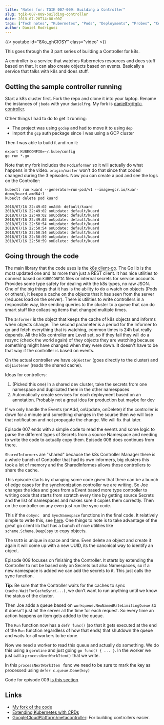 ```yaml
---
title: "Notes for: TGIK 007-009: Building a Controller"
slug: tgik-007-009-building-controller
date: 2018-07-20T14:00:00Z
tags: ["Tech notes", "Kubernetes", "Pods", "Deployments", "Probes", "Controller"]
author: Daniel Rodriguez
---
```


{{< youtube id="8Xo_ghCIOSY" class="video" >}}

This goes through the 3 part series of building a Controller for k8s.

A controller is a service that watches Kubernetes resources and does stuff based on that. It can also create objects based on events. Basically a service that talks with k8s and does stuff.

## Getting the sample controller running

Start a k8s cluster first. Fork the repo and clone it into your laptop. Rename the instances of `jbeda` with your `danielfrg`. My fork is [danielfrg/tgik-controller](https://github.com/danielfrg/tgik-controller).

Other things I had to do to get it running:

- The project was using `godep` and had to move it to using `dep`
- Import the `gcp` auth package since I was using a GCP cluster

Then I was able to build it and run it:

	export KUBECONFIG=~/.kube/config
	go run *.go

Note that my fork includes the `PodInformer` so it will actually do what happens in the video. `origin/master` won't do that since that coded changed during the 3 episodes. Now you can create a pod and see the logs on the Controller:

	kubectl run kuard --generator=run-pod/v1 --image=gcr.io/kuar-demo/kuard-amd64:1
	kubeclt delete pod kuard

	2018/07/16 22:49:02 onAdd: default/kuard
	2018/07/16 22:49:02 onUpdate: default/kuard
	2018/07/16 22:49:02 onUpdate: default/kuard
	2018/07/16 22:49:03 onUpdate: default/kuard
	2018/07/16 22:50:54 onUpdate: default/kuard
	2018/07/16 22:50:54 onUpdate: default/kuard
	2018/07/16 22:50:54 onUpdate: default/kuard
	2018/07/16 22:50:59 onUpdate: default/kuard
	2018/07/16 22:50:59 onDelete: default/kuard

## Going through the code

The main library that the code uses is the [k8s client-go](https://github.com/kubernetes/client-go).  The Go lib is the most updated one and its more than just a REST client. It has nice utilities to connect based on `KUBECONFIG` files or internal secrets for service accounts. Provides some type safety for dealing with the k8s types, no raw JSON. One of the big things that it has is the ability to do a watch on objects (Pods or others), it keeps a cache on the objects that it has seen from the server (reduces load on the server). There is utilities to write controllers in a responsible way, like sending queries to the cluster to a queue that can do smart stuff like collapsing items that changed multiple times.

The `Informer` is the object that keeps the cache of k8s objects and informs when objects change. The second parameter is a period for the Informer to go and fetch everything that is watching, common times is 24h but really depends. All the k8s controller are Level set, so if they fail they will do a resync (check the world again) of they objects they are watching because something might have changed when they were down. It doesn't have to be that way if the controller is based on events.

On the actual controller we have `objGetter` (goes directly to the cluster) and `objListener` (reads the shared cache).

Ideas for controllers:

1. (Picked this one) In a shared dev cluster, take the secrets from one namespace and duplicated them in the other namespaces
2. Automatically create services for each deployment based on an annotation. Probably not a great idea for production but maybe for dev

If we only handle the Events (onAdd, onUpdate, onDelete) if the controller is down for a minute and something changes in the source then we will lose that notification and not propagate the change. We will fix that later.

Episode 007 ends with a simple code to read the events and some logic to parse the different types of Secrets from a source Namespace and needing to write the code to actually copy them. Episode 008 does continues from there.

`SharedInformers` are "shared" because the k8s Controller Manager there is a whole bunch of Controller that had its own informers, big clusters this took a lot of memory and the SharedInformes allows those controllers to share the cache.

This episode starts by changing some code given that there can be a bunch of edge cases for the synchronization controller we are writing. So Joe changes the idea and goes from a Event based more type controller to writing code that starts from scratch every time by getting source Secrets and the list of namespaces and makes sure it copies them correctly. Then on the controller on any even just run the sync code.

This if the `doSync ` and `SyncNamespace` functions in the final code. It relatively simple to write this, see [here](https://github.com/danielfrg/tgik-controller/blob/master/controller.go#L247-L317). One things to note is to take advantage of the great go client lib that has a bunch of nice utilities like `scheme.Scheme.DeepCopy` to copy objects.

The `UUID` is unique in space and time. Even delete an object and create it again it will come up with a new UUID, its the canonical way to identify an object.

Episode 009 focuses on finishing the Controller. It starts by extending the Controller to not be based only on Secrets but also Namespaces, so if a new namespace is added we can add the secrets to it. This just calls the sync function.

**Tip**: Be sure that the Controller waits for the caches to sync (`cache.WaitForCacheSync(...)`,  we don't want to run anything until we know the status of the cluster.

Then Joe adds a queue based on `workqueue.NewNamedRateLimitingQueue` so it doesn't just hit the server all the time for each request. So every time an action happens an item gets added to the queue.

The `Run` function now has a `defr func()` (so that it gets executed at the end of the `Run` function regardless of how that ends) that shutdown the queue and waits for all workers to be done.

Now we need a worker to read this queue and actually do something. We do this using a `gorutine` and just going `go func() { ... }`. In the worker we just call a `processNextWorkItem()` that we write.

In this `processNextWorkItem ` func we need to be sure to mark the key as processed using `defer c.queue.Done(key)`

Code for episode 009 [is this section](https://github.com/danielfrg/tgik-controller/blob/master/controller.go#L143-L180).

## Links

- [My fork of the code](https://github.com/danielfrg/tgik-controller)
- [Extending Kubernetes with CRDs](https://blog.heptio.com/an-introduction-to-extending-kubernetes-with-customresourcedefinitions-76deb675b27a)
- [GoogleCloudPlatform/metacontroller](https://github.com/GoogleCloudPlatform/metacontroller): For building controllers easier.
